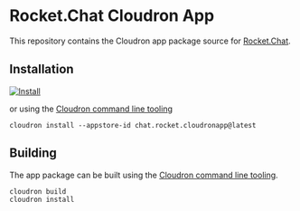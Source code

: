 # Rocket.Chat Cloudron App

This repository contains the Cloudron app package source for [Rocket.Chat](https://github.com/RocketChat/Rocket.Chat).

## Installation

[![Install](https://cloudron.io/img/button32.png)](https://cloudron.io/button.html?app=chat.rocket.cloudronapp)

or using the [Cloudron command line tooling](https://dev.cloudron.io/references/cli.html)

```
cloudron install --appstore-id chat.rocket.cloudronapp@latest
```

## Building

The app package can be built using the [Cloudron command line tooling](https://dev.cloudron.io/references/cli.html).

```
cloudron build
cloudron install
```

